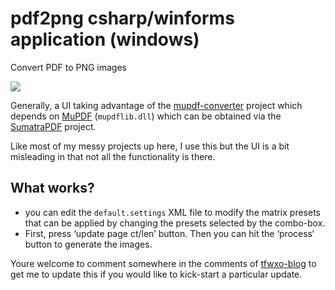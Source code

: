 # pdf2png csharp/winforms application (windows)

Convert PDF to PNG images

![](https://raw.github.com/tfoxo/System.Cor3/master/Source-Console/Pdf2Png/info/pdfmatrixfilter.png)

Generally, a UI taking advantage of the [mupdf-converter] project which depends on [MuPDF] (`mupdflib.dll`) which can be obtained via the [SumatraPDF] project.

Like most of my messy projects up here, I use this but the UI is a bit misleading in that not all the functionality is there.

## What works?

* you can edit the `default.settings` XML file to modify the matrix presets that can be applied by changing the presets selected by the combo-box.
* First, press ‘update page ct/len’ button.  Then you can hit the ‘process‘ button to generate the images.


Youre welcome to comment somewhere in the comments of [tfwxo-blog](http://tfwio.wordpress.com/projects) to get me to update this if you would like to kick-start a particular update.

[MuPDF]: http://www.mupdf.com
[SumatraPDF]: blog.kowalczyk.info/software/sumatrapdf/free-pdf-reader.html‎
[mupdf-converter]: https://code.google.com/p/mupdf-converter/source/browse/trunk/MuPDF/MuPDFConverter.cs?r=2
